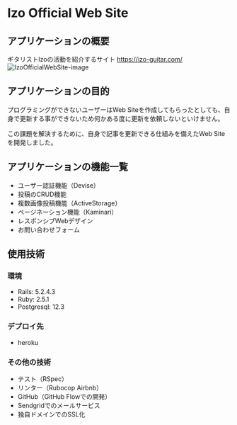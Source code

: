 <h1>Izo Official Web Site</h1>
<h2>アプリケーションの概要</h2>
ギタリストIzoの活動を紹介するサイト
<a href="https://izo-guitar.com/" alt="URL">https://izo-guitar.com/</a>
<img src="./public/assets/intro.png" title="IzoOfficialWebSite-image">
<h2>アプリケーションの目的</h2>
<p>プログラミングができないユーザーはWeb Siteを作成してもらったとしても、自身で更新する事ができないため何かある度に更新を依頼しないといけません。</p>
<p>この課題を解決するために、自身で記事を更新できる仕組みを備えたWeb Siteを開発しました。</p>
<h2>アプリケーションの機能一覧</h2>
<ul>
  <li>ユーザー認証機能（Devise）</li>
  <li>投稿のCRUD機能</li>
  <li>複数画像投稿機能（ActiveStorage）</li>
  <li>ページネーション機能（Kaminari）</li>
  <li>レスポンシブWebデザイン</li>
  <li>お問い合わせフォーム</li>
</ul>
<h2>使用技術</h2>
<h3>環境</h3>
<ul>
  <li>Rails: 5.2.4.3</li>
  <li>Ruby: 2.5.1</li>
  <li>Postgresql: 12.3</li>
</ul>
<h3>デプロイ先</h3>
<ul>
  <li>heroku</li>
</ul>
<h3>その他の技術</h3>
<ul>
  <li>テスト（RSpec）</li>
  <li>リンター（Rubocop Airbnb）</li>
  <li>GitHub（GitHub Flowでの開発）</li>
  <li>Sendgridでのメールサービス</li>
  <li>独自ドメインでのSSL化</li>
</ul>